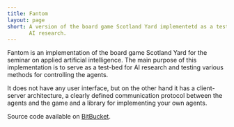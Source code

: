```yaml
---
title: Fantom
layout: page
short: A version of the board game Scotland Yard implementetd as a testbed for
       AI research.
---
```

Fantom is an implementation of the board game Scotland Yard for the seminar on applied artificial intelligence. The main purpose of this implementation is to serve as a test-bed for AI research and testing various methods for controlling the agents.

It does not have any user interface, but on the other hand it has a client-server architecture, a clearly defined communication protocol between the agents and the game and a library for implementing your own agents.

Source code available on [BitBucket](https://bitbucket.org/ondrasej/fantom).
